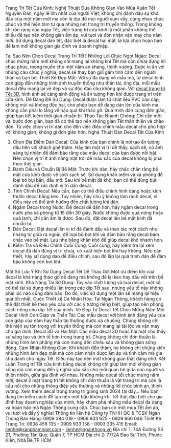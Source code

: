 Trang Trí Tết Cửa Kính: Nghệ Thuật Đưa Không Gian Vào Mùa Xuân
Tết Nguyên Đán, ngày lễ lớn nhất của người Việt, không chỉ đánh dấu sự khởi đầu của một năm mới mà còn là dịp để mọi người sum vầy, cùng nhau chúc phúc và thể hiện tâm tư qua những nét trang trí truyền thống. Trong không khí rộn ràng của ngày Tết, việc trang trí cửa kính là một phần không thể thiếu để tạo nên không gian ấm áp, vui tươi và đón nhận vận may cho năm mới. Sử dụng decal dán tết, đặc biệt là decal hai mặt, là lựa chọn hoàn hảo để làm mới không gian gia đình và doanh nghiệp.

Tại Sao Nên Chọn Decal Trang Trí Tết?
Những Lời Chúc Ngọt Ngào: Decal chúc mừng năm mới không chỉ mang lại không khí Tết mà còn chứa đựng lời chúc phúc, mong muốn cho một năm an khang, thịnh vượng. Được in ấn với những câu chúc ý nghĩa, decal sẽ thay bạn gửi gắm tình cảm đến người thân và bạn bè.
Thiết Kế Đẹp Mắt: Với sự đa dạng về mẫu mã, từ decal hình con giáp đến những hình ảnh truyền thống như thần tài, ông địa, mỗi mẫu decal đều mang lại vẻ đẹp và sự độc đáo cho không gian. Với [decal trang trí Tết 3D](https://sanphamnoel.com/mau-ma-decal-trang-tri-tet-3d/), hình ảnh sẽ càng sinh động và ấn tượng hơn khi được trang trí trên cửa kính.
Dễ Dàng Để Sử Dụng: Decal được làm từ chất liệu PVC cao cấp, không mùi và không độc hại, cho phép bạn dễ dàng dán lên cửa kính mà không cần phải lo lắng về hậu quả khi tháo gỡ. Quá trình dán cũng đơn giản, giúp bạn tiết kiệm thời gian chuẩn bị.
Thao Tác Nhanh Chóng: Chỉ cần một vài bước đơn giản, bạn đã có thể tạo nên không gian Tết thân thiện và chào đón. Từ việc chọn vị trí dán cho đến việc điều chỉnh mẫu decal cho phù hợp với không gian, không gì đơn giản hơn.
Nghệ Thuật Dán Decal Tết Cửa Kính
1. Chọn Địa Điểm Dán Decal:
Cửa kính của bạn chính là nơi tạo ấn tượng đầu tiên với khách ghé thăm. Hãy tìm một vị trí dễ thấy, sạch sẽ, có ánh sáng tự nhiên để đảm bảo rằng các mẫu decal của bạn được nổi bật. Nên chọn vị trí ít ánh nắng mặt trời để màu sắc của decal không bị phai theo thời gian.
2. Đánh Dấu và Chuẩn Bị Bề Mặt:
Trước khi dán, hãy chắc chắn rằng bề mặt cửa kính được vệ sinh sạch sẽ. Sử dụng khăn mềm và xà phòng để loại bỏ bụi bẩn, dầu mỡ. Sau khi bề mặt đã khô, bạn có thể dùng bút đánh dấu để xác định vị trí dán decal.
3. Tinh Chỉnh Decal:
Nếu cần, bạn có thể điều chỉnh hình dáng hoặc kích thước decal bằng kéo. Tuy nhiên, hãy chú ý không làm rách decal, vì điều này có thể ảnh hưởng đến chất lượng khi dán.
4. Ngâm Decal trong Nước:
Để decal dễ dán hơn, hãy ngâm decal trong nước pha xà phòng từ 15 đến 30 giây. Nước không được quá nóng hoặc quá lạnh, chỉ cần ấm là được. Sau đó, đặt decal lên bề mặt kính đã chuẩn bị.
5. Dán Decal:
Đặt decal lên vị trí đã đánh dấu và thao tác một cách nhẹ nhàng từ giữa ra ngoài, để loại bỏ bọt khí và đảm bảo rằng decal bám chắc vào bề mặt. Lau nhẹ bằng khăn khô để giúp decal khô nhanh hơn.
6. Kiểm Tra và Điều Chỉnh Cuối Cùng:
Cuối cùng, hãy kiểm tra lại xem decal đã dán đúng vị trí chưa, có xuất hiện bọt khí hay không. Nếu cần thiết, hãy sử dụng dao để điều chỉnh, sau đó lặp lại quá trình dán để đảm bảo không còn bọt khí.

Một Số Lưu Ý Khi Sử Dụng Decal Tết
Dễ Tháo Gỡ: Một ưu điểm lớn của decal là khả năng tháo gỡ dễ dàng mà không để lại keo hay dấu vết trên bề mặt kính.
Khả Năng Tái Sử Dụng: Tùy vào chất lượng và loại decal, một số có thể tái sử dụng nhiều lần trong các dịp Tết sau, nhưng yếu tố này không phải lúc nào cũng đảm bảo. Do đó, việc sử dụng một lần sẽ mang lại hiệu quả tốt nhất.
Cuộc Thiết kế Cá Nhân Hóa: Tại Ngàn Thông, khách hàng có thể đặt thiết kế theo yêu cầu với các ý tưởng riêng biệt, giúp tạo nên phong cách riêng cho dịp Tết của mình.
Vẻ Đẹp Từ Decal Tết Chúc Mừng Năm Mới
Decal Hình Con Giáp và Thần Tài: Các mẫu decal với hình ảnh đáng yêu của con giáp của năm hay thần tài thường được ưa chuộng. Chúng không chỉ thể hiện sự tôn trọng với truyền thống mà còn mang lại tài lộc và vận may cho gia đình.
Decal 3D và Hai Mặt: Các mẫu decal 3D hoặc hai mặt cho thấy sự sáng tạo và tinh tế hơn trong trang trí. Chúng không chỉ đơn thuần là những hình ảnh phẳng mà còn mang đến chiều sâu và không gian sống động.
Cảm Nhận Không Gian: Khi khách đến thăm, họ không chỉ chứng kiến những hình ảnh đẹp mắt mà còn cảm nhận được ấm áp và tình cảm mà gia chủ dành cho ngày Tết. Điều này tạo nên một không gian thật đáng nhớ.
Kết Luận
Trang trí Tết cửa kính bằng decal không chỉ giúp làm mới không gian sống mà còn mang đến ý nghĩa sâu sắc cho mối quan hệ giữa con người và thiên nhiên, giữa gia đình với nhau. Những mẫu decal tết chúc mừng năm mới, decal 2 mặt trang trí tết không chỉ đơn thuần là vật trang trí mà còn là cầu nối cho những thông điệp yêu thương và những lời chúc bình an, thịnh vượng.
Xem thêm decal trong trang trí giáng sinh 2024 tại đây…
Nếu bạn đang tìm kiếm cách để tạo nên một bầu không khí Tết thật đặc biệt cho gia đình hay doanh nghiệp của mình, hãy khám phá những mẫu decal đa dạng và hoàn hảo mà Ngàn Thông cung cấp. Chúc bạn có một mùa Tết ấm áp, vui tươi và đầy ý nghĩa!
Thông tin liên hệ
Công ty TNHH QC & TCSK Ngàn Thông
Bán Hàng: 0909 384 019 - 0909 933 625 - 0909 966 046
Thiết Kế Trang Trí: 0938 456 135 - 0909 933 158 - 0903 335 415
Email: lienhe@sanphamnoel.com - lienhe@nganthong.vn
Địa chỉ 1: 74A Đường Số 21, Phường Tân Quy, Quận 7, TP HCM
Địa chỉ 2: 77/2A Đào Sư Tích, Phước Kiển, Nhà Bè,TP.HCM


